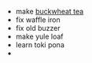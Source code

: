 - make [buckwheat tea](https://grimgrains.com/site/buckwheat_tea.html)
- fix waffle iron
- fix old buzzer
- make yule loaf
- learn toki pona
- 

